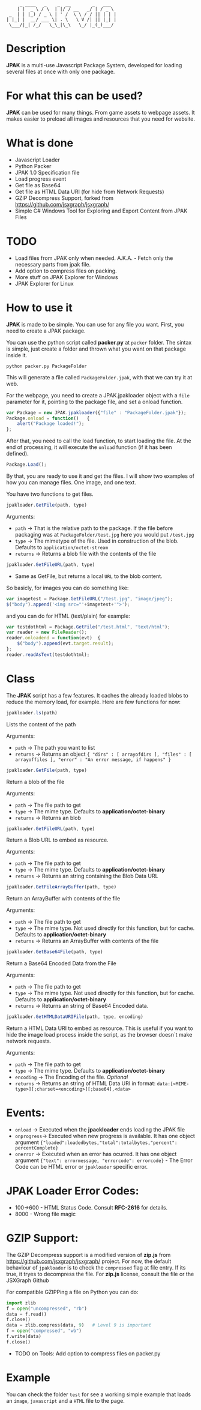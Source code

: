          _ ____   _    _  __        _   ___  
        | |  _ \ / \  | |/ / __   _/ | / _ \ 
     _  | | |_) / _ \ | ' /  \ \ / / || | | |
    | |_| |  __/ ___ \| . \   \ V /| || |_| |
     \___/|_| /_/   \_\_|\_\   \_/ |_(_)___/ 

Description
========

**JPAK** is a multi-use Javascript Package System, developed for loading several files at once with only one package.

For what this can be used?
========

**JPAK** can be used for many things. From game assets to webpage assets. It makes easier to preload all images and resources that you need for website.

What is done
========
*   Javascript Loader
*   Python Packer
*   JPAK 1.0 Specification file
*   Load progress event
*   Get file as Base64
*   Get file as HTML Data URI (for hide from Network Requests)
*   GZIP Decompress Support, forked from https://github.com/jsxgraph/jsxgraph/
*	Simple C# Windows Tool for Exploring and Export Content from JPAK Files

TODO
========
*   Load files from JPAK only when needed. A.K.A. - Fetch only the necessary parts from jpak file.
*   Add option to compress files on packing.
*	More stuff on JPAK Explorer for Windows
*	JPAK Explorer for Linux

How to use it
========

**JPAK** is made to be simple. You can use for any file you want. First, you need to create a JPAK package.

You can use the python script called **packer.py** at `packer` folder. The sintax is simple, just create a folder and thrown what you want on that package inside it.

```shellscript
python packer.py PackageFolder
```

This will generate a file called `PackageFolder.jpak`, with that we can try it at web.

For the webpage, you need to create a JPAK.jpakloader object with a `file` parameter for it, pointing to the package file, and set a onload function.
```javascript
var Package = new JPAK.jpakloader({"file" : "PackageFolder.jpak"});
Package.onload = function()   {
    alert("Package loaded!");
};
```

After that, you need to call the load function, to start loading the file. At the end of processing, it will execute the `onload` function (if it has been defined).

```javascript
Package.Load();
```

By that, you are ready to use it and get the files. I will show two examples of how you can manage files. One image, and one text.

You have two functions to get files.

```javascript
jpakloader.GetFile(path, type)
```
Arguments: 
*   `path`      -> That is the relative path to the package. If the file before packaging was at `PackageFolder/test.jpg` here you would put `/test.jpg`
*   `type`      -> The mimetype of the file. Used in construction of the blob. Defaults to `application/octet-stream`
*   `returns`   -> Returns a blob file with the contents of the file

```javascript
jpakloader.GetFileURL(path, type)
```
*   Same as GetFile, but returns a local `URL` to the blob content.

So basicly, for images you can do something like:

```javascript
var imagetest = Package.GetFileURL("/test.jpg", "image/jpeg"); 
$("body").append('<img src="'+imagetest+'">');
```

and you can do for HTML (text/plain) for example:

```javascript
var testdothtml = Package.GetFile("/test.html", "text/html");
var reader = new FileReader();
reader.onloadend = function(evt)  {
    $("body").append(evt.target.result);
};
reader.readAsText(testdothtml);
```


Class
========

The **JPAK** script has a few features. It caches the already loaded blobs to reduce the memory load, for example.
Here are few functions for now:

```javascript
jpakloader.ls(path)
```

Lists the content of the path

Arguments: 
*   `path`      -> The path you want to list
*   `returns`   -> Returns an object `{ "dirs" : [ arrayofdirs ], "files" : [ arrayoffiles ], "error" : "An error message, if happens" }`

```javascript
jpakloader.GetFile(path, type)
```

Return a blob of the file

Arguments: 
*   `path`      -> The file path to get
*   `type`      -> The mime type. Defaults to  **application/octet-binary**
*   `returns`   -> Returns an blob

```javascript
jpakloader.GetFileURL(path, type)
```

Return a Blob URL to embed as resource.

Arguments: 
*   `path`      -> The file path to get
*   `type`      -> The mime type. Defaults to  **application/octet-binary**
*   `returns`   -> Returns an string containing the Blob Data URL

```javascript
jpakloader.GetFileArrayBuffer(path, type)
```

Return an ArrayBuffer with contents of the file

Arguments: 
*   `path`      -> The file path to get
*   `type`      -> The mime type. Not used directly for this function, but for cache. Defaults to  **application/octet-binary**
*   `returns`   -> Returns an ArrayBuffer with contents of the file



```javascript
jpakloader.GetBase64File(path, type)
```

Return a Base64 Encoded Data from the File

Arguments: 
*   `path`      -> The file path to get
*   `type`      -> The mime type. Not used directly for this function, but for cache. Defaults to  **application/octet-binary**
*   `returns`   -> Returns an string of Base64 Encoded data.

```javascript
jpakloader.GetHTMLDataURIFile(path, type, encoding)
```

Return a HTML Data URI to embed as resource.
This is useful if you want to hide the image load process inside the script, as the browser doesn`t make network requests.

Arguments: 
*   `path`      -> The file path to get
*   `type`      -> The mime type. Defaults to  **application/octet-binary**
*   `encoding`  -> The Encoding of the file. *Optional*
*   `returns`   -> Returns an string of HTML Data URI in format: `data:[<MIME-type>][;charset=<encoding>][;base64],<data>`

Events:
========

*   `onload`    ->  Executed when the **jpackloader** ends loading the JPAK file
*   `onprogress`->  Executed when new progress is available. It has one object argument `{"loaded":loadedbytes,"total":totalbytes,"percent": percentComplete}`
*   `onerror`   ->  Executed when an error has ocurred.  It has one object argument `{"text": errormessage, "errorcode": errorcode}` - The Error Code can be HTML error or `jpakloader` specific error.

JPAK Loader Error Codes:
========

*   100->600    -   HTML Status Code. Consult **RFC-2616** for details.
*   8000        -   Wrong file magic


GZIP Support:
========

The GZIP Decompress support is a modified version of **zip.js** from https://github.com/jsxgraph/jsxgraph/ project. For now, the default behaviour of `jpakloader` is to check the `compressed` flag at file entry. If its true, it tryes to decompress the file. 
For **zip.js** license, consult the file or the JSXGraph Github

For compatible GZIPPing a file on Python you can do:
```python
import zlib
f = open("uncompressed", "rb")
data = f.read()
f.close()
data = zlib.compress(data, 9)   # Level 9 is important
f = open("compressed", "wb")
f.write(data)
f.close()
```

*   TODO on Tools: Add option to compress files on packer.py

Example
========

You can check the folder `test` for see a working simple example that loads an `image`, `javascript` and a `HTML` file to the page.

